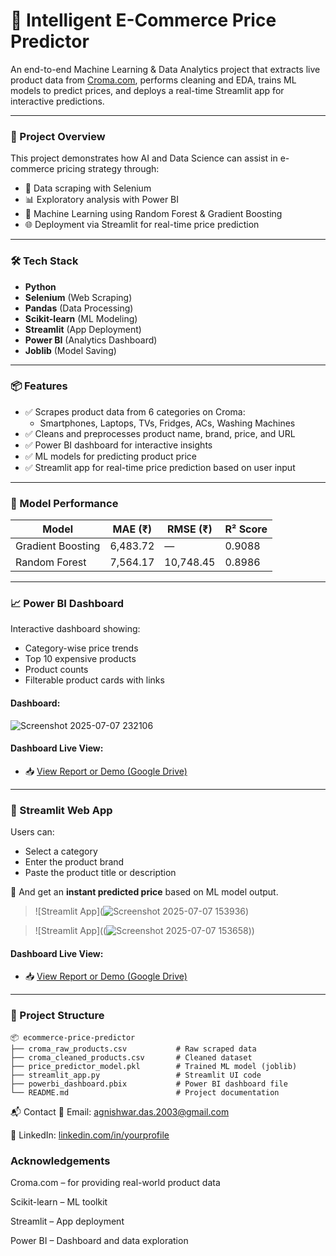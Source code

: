 # 🛒 Intelligent E-Commerce Price Predictor

An end-to-end Machine Learning & Data Analytics project that extracts live product data from [Croma.com](https://www.croma.com), performs cleaning and EDA, trains ML models to predict prices, and deploys a real-time Streamlit app for interactive predictions.

---

### 🚀 Project Overview

This project demonstrates how AI and Data Science can assist in e-commerce pricing strategy through:
- 🔎 Data scraping with Selenium
- 📊 Exploratory analysis with Power BI
- 🧠 Machine Learning using Random Forest & Gradient Boosting
- 🌐 Deployment via Streamlit for real-time price prediction

---

### 🛠 Tech Stack

- **Python**
- **Selenium** (Web Scraping)
- **Pandas** (Data Processing)
- **Scikit-learn** (ML Modeling)
- **Streamlit** (App Deployment)
- **Power BI** (Analytics Dashboard)
- **Joblib** (Model Saving)

---

### 📦 Features

- ✅ Scrapes product data from 6 categories on Croma:
  - Smartphones, Laptops, TVs, Fridges, ACs, Washing Machines
- ✅ Cleans and preprocesses product name, brand, price, and URL
- ✅ Power BI dashboard for interactive insights
- ✅ ML models for predicting product price
- ✅ Streamlit app for real-time price prediction based on user input

---

### 🔢 Model Performance

| Model               | MAE (₹)   | RMSE (₹)  | R² Score |
|--------------------|-----------|-----------|----------|
| Gradient Boosting  | 6,483.72  | —         | 0.9088   |
| Random Forest       | 7,564.17  | 10,748.45 | 0.8986   |

---

### 📈 Power BI Dashboard

Interactive dashboard showing:
- Category-wise price trends
- Top 10 expensive products
- Product counts
- Filterable product cards with links

#### Dashboard:

![Screenshot 2025-07-07 232106](https://github.com/user-attachments/assets/799a44d5-b775-45b4-8d87-0bcef1796225)

#### Dashboard Live View:

- 📥 [View Report or Demo (Google Drive)](https://drive.google.com/file/d/15OTenoOLEKYXIhbBX-nPqJhL9shV2-CF/view?usp=sharing)

---

### 🎯 Streamlit Web App

Users can:
- Select a category
- Enter the product brand
- Paste the product title or description

🔮 And get an **instant predicted price** based on ML model output.

> ![Streamlit App](![Screenshot 2025-07-07 153936](https://github.com/user-attachments/assets/1f23bc07-efa4-4049-a423-9a0a86e17f2c))

> ![Streamlit App]((![Screenshot 2025-07-07 153658](https://github.com/user-attachments/assets/f2be76d3-4f39-4782-8183-61101058524b)))

#### Dashboard Live View:

- 📥 [View Report or Demo (Google Drive)](https://drive.google.com/file/d/1ViLWBeUrgT0Y9IEhEapggU70o1q9jMTS/view?usp=sharing)

---

### 📁 Project Structure

```text
📦 ecommerce-price-predictor
├── croma_raw_products.csv           # Raw scraped data
├── croma_cleaned_products.csv       # Cleaned dataset
├── price_predictor_model.pkl        # Trained ML model (joblib)
├── streamlit_app.py                 # Streamlit UI code
├── powerbi_dashboard.pbix           # Power BI dashboard file
└── README.md                        # Project documentation

```

📬 Contact
📧 Email: agnishwar.das.2003@gmail.com

🔗 LinkedIn: [linkedin.com/in/yourprofile](https://www.linkedin.com/in/agnishwar-das-715416252/)

### Acknowledgements

Croma.com – for providing real-world product data

Scikit-learn – ML toolkit

Streamlit – App deployment

Power BI – Dashboard and data exploration

